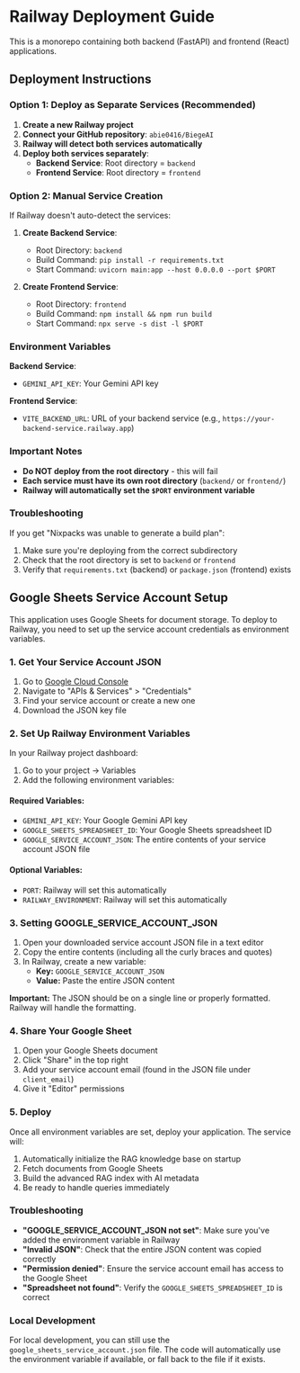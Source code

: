 # Railway Deployment Guide

This is a monorepo containing both backend (FastAPI) and frontend (React) applications.

## Deployment Instructions

### Option 1: Deploy as Separate Services (Recommended)

1. **Create a new Railway project**
2. **Connect your GitHub repository**: `abie0416/BiegeAI`
3. **Railway will detect both services automatically**
4. **Deploy both services separately**:
   - **Backend Service**: Root directory = `backend`
   - **Frontend Service**: Root directory = `frontend`

### Option 2: Manual Service Creation

If Railway doesn't auto-detect the services:

1. **Create Backend Service**:
   - Root Directory: `backend`
   - Build Command: `pip install -r requirements.txt`
   - Start Command: `uvicorn main:app --host 0.0.0.0 --port $PORT`

2. **Create Frontend Service**:
   - Root Directory: `frontend`
   - Build Command: `npm install && npm run build`
   - Start Command: `npx serve -s dist -l $PORT`

### Environment Variables

**Backend Service**:
- `GEMINI_API_KEY`: Your Gemini API key

**Frontend Service**:
- `VITE_BACKEND_URL`: URL of your backend service (e.g., `https://your-backend-service.railway.app`)

### Important Notes

- **Do NOT deploy from the root directory** - this will fail
- **Each service must have its own root directory** (`backend/` or `frontend/`)
- **Railway will automatically set the `$PORT` environment variable**

### Troubleshooting

If you get "Nixpacks was unable to generate a build plan":
1. Make sure you're deploying from the correct subdirectory
2. Check that the root directory is set to `backend` or `frontend`
3. Verify that `requirements.txt` (backend) or `package.json` (frontend) exists

## Google Sheets Service Account Setup

This application uses Google Sheets for document storage. To deploy to Railway, you need to set up the service account credentials as environment variables.

### 1. Get Your Service Account JSON

1. Go to [Google Cloud Console](https://console.cloud.google.com/)
2. Navigate to "APIs & Services" > "Credentials"
3. Find your service account or create a new one
4. Download the JSON key file

### 2. Set Up Railway Environment Variables

In your Railway project dashboard:

1. Go to your project → Variables
2. Add the following environment variables:

#### Required Variables:
- `GEMINI_API_KEY`: Your Google Gemini API key
- `GOOGLE_SHEETS_SPREADSHEET_ID`: Your Google Sheets spreadsheet ID
- `GOOGLE_SERVICE_ACCOUNT_JSON`: The entire contents of your service account JSON file

#### Optional Variables:
- `PORT`: Railway will set this automatically
- `RAILWAY_ENVIRONMENT`: Railway will set this automatically

### 3. Setting GOOGLE_SERVICE_ACCOUNT_JSON

1. Open your downloaded service account JSON file in a text editor
2. Copy the entire contents (including all the curly braces and quotes)
3. In Railway, create a new variable:
   - **Key:** `GOOGLE_SERVICE_ACCOUNT_JSON`
   - **Value:** Paste the entire JSON content

**Important:** The JSON should be on a single line or properly formatted. Railway will handle the formatting.

### 4. Share Your Google Sheet

1. Open your Google Sheets document
2. Click "Share" in the top right
3. Add your service account email (found in the JSON file under `client_email`)
4. Give it "Editor" permissions

### 5. Deploy

Once all environment variables are set, deploy your application. The service will:

1. Automatically initialize the RAG knowledge base on startup
2. Fetch documents from Google Sheets
3. Build the advanced RAG index with AI metadata
4. Be ready to handle queries immediately

### Troubleshooting

- **"GOOGLE_SERVICE_ACCOUNT_JSON not set"**: Make sure you've added the environment variable in Railway
- **"Invalid JSON"**: Check that the entire JSON content was copied correctly
- **"Permission denied"**: Ensure the service account email has access to the Google Sheet
- **"Spreadsheet not found"**: Verify the `GOOGLE_SHEETS_SPREADSHEET_ID` is correct

### Local Development

For local development, you can still use the `google_sheets_service_account.json` file. The code will automatically use the environment variable if available, or fall back to the file if it exists. 